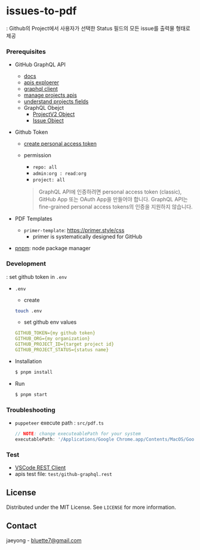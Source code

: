 # issues-to-pdf
: Github의 Project에서 사용자가 선택한 Status 필드의 모든 issue를 출력물 형태로 제공


### Prerequisites
- GitHub GraphQL API
  - [docs](https://docs.github.com/ko/graphql)
  - [apis exploerer](https://docs.github.com/ko/graphql/overview/explorer)
  - [graphql client](https://github.com/octokit/graphql.js)
  - [manage projects apis](https://docs.github.com/en/issues/planning-and-tracking-with-projects/automating-your-project/using-the-api-to-manage-projects)
  - [understand projects fields](https://docs.github.com/en/issues/planning-and-tracking-with-projects/understanding-fields/about-text-and-number-fields)
  - GraphQL Obejct
    - [ProjectV2 Object](https://docs.github.com/ko/graphql/reference/objects#projectv2)
    - [Issue Object](https://docs.github.com/ko/graphql/reference/objects#issue)


- Github Token
  - [create personal access token](https://docs.github.com/ko/authentication/keeping-your-account-and-data-secure/creating-a-personal-access-token)
  - permission
    - `repo: all`
    - `admin:org : read:org`
    - `project: all`


    > GraphQL API에 인증하려면 personal access token (classic), GitHub App 또는 OAuth App을 만들어야 합니다. GraphQL API는 fine-grained personal access tokens의 인증을 지원하지 않습니다.

- PDF Templates
  - `primer-template`: https://primer.style/css
    - primer is systematically designed for GitHub


- [pnpm](https://pnpm.io/): node package manager

### Development
: set github token in `.env`

- `.env`
  - create
  ```bash
  touch .env
  ```
  
  - set github env values
  ```yml
  GITHUB_TOKEN={my github token}
  GITHUB_ORG={my organization}
  GITHUB_PROJECT_ID={target project id}
  GITHUB_PROJECT_STATUS={status name}
  ```

- Installation
  ```bash
  $ pnpm install
  ```
- Run
  ```bash
  $ pnpm start  
  ```

### Troubleshooting
- `puppeteer` execute path :  `src/pdf.ts`
    ```javascript
    // NOTE: change executeablePath for your system
    executablePath: '/Applications/Google Chrome.app/Contents/MacOS/Google Chrome'
    ```


### Test
- [VSCode REST Client](https://marketplace.visualstudio.com/items?itemName=humao.rest-client)
- apis test file: `test/github-graphql.rest`


<!-- LICENSE -->
## License

Distributed under the MIT License. See `LICENSE` for more information.


<!-- CONTACT -->
## Contact

jaeyong - bluette7@gmail.com
